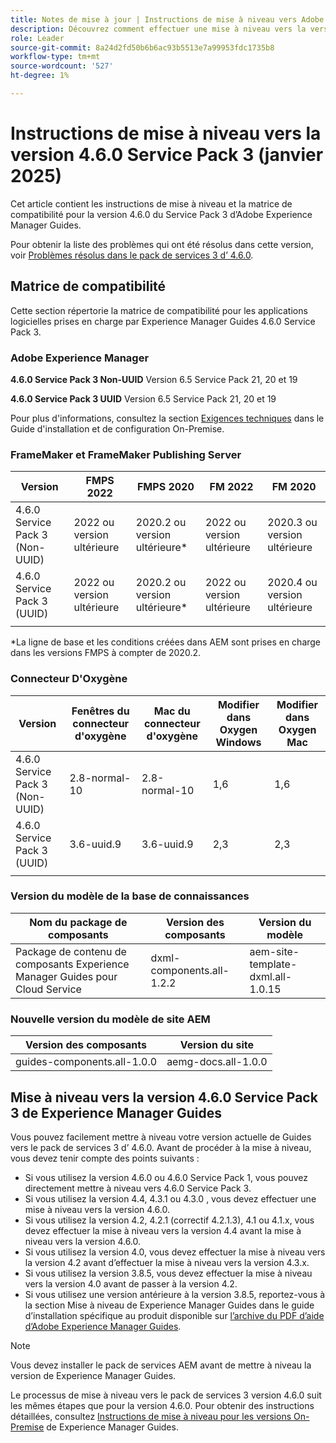 ```yaml
---
title: Notes de mise à jour | Instructions de mise à niveau vers Adobe Experience Manager Guides 4.6.0 Service Pack 3
description: Découvrez comment effectuer une mise à niveau vers la version 4.6.0 Service Pack 3 d’Adobe Experience Manager Guides
role: Leader
source-git-commit: 8a24d2fd50b6b6ac93b5513e7a99953fdc1735b8
workflow-type: tm+mt
source-wordcount: '527'
ht-degree: 1%

---
```


# Instructions de mise à niveau vers la version 4.6.0 Service Pack 3 (janvier 2025)

Cet article contient les instructions de mise à niveau et la matrice de compatibilité pour la version 4.6.0 du Service Pack 3 d’Adobe Experience Manager Guides.

Pour obtenir la liste des problèmes qui ont été résolus dans cette version, voir [Problèmes résolus dans le pack de services 3 d’ 4.6.0](fixed-issues-4-6-0-sp2.md).

## Matrice de compatibilité

Cette section répertorie la matrice de compatibilité pour les applications logicielles prises en charge par Experience Manager Guides 4.6.0 Service Pack 3.

### Adobe Experience Manager

**4.6.0 Service Pack 3 Non-UUID**
Version 6.5 Service Pack 21, 20 et 19

**4.6.0 Service Pack 3 UUID**
Version 6.5 Service Pack 21, 20 et 19

Pour plus d&#39;informations, consultez la section [Exigences techniques](../install-guide/download-install-technical-requirements.md) dans le Guide d&#39;installation et de configuration On-Premise.

### FrameMaker et FrameMaker Publishing Server

| Version | FMPS 2022 | FMPS 2020 | FM 2022 | FM 2020 |
| --- | --- | --- | --- | --- |
| 4.6.0 Service Pack 3 (Non-UUID) | 2022 ou version ultérieure | 2020.2 ou version ultérieure* | 2022 ou version ultérieure | 2020.3 ou version ultérieure |
| 4.6.0 Service Pack 3 (UUID) | 2022 ou version ultérieure | 2020.2 ou version ultérieure* | 2022 ou version ultérieure | 2020.4 ou version ultérieure |
| | | | |

*La ligne de base et les conditions créées dans AEM sont prises en charge dans les versions FMPS à compter de 2020.2.

### Connecteur D&#39;Oxygène

| Version | Fenêtres du connecteur d&#39;oxygène | Mac du connecteur d&#39;oxygène | Modifier dans Oxygen Windows | Modifier dans Oxygen Mac |
| --- | --- | --- |--- |--- |
| 4.6.0 Service Pack 3 (Non-UUID) | 2.8-normal-10 | 2.8-normal-10 | 1,6 | 1,6 |
| 4.6.0 Service Pack 3 (UUID) | 3.6-uuid.9 | 3.6-uuid.9 | 2,3 | 2,3 |
|  |  |   |

### Version du modèle de la base de connaissances

| Nom du package de composants | Version des composants | Version du modèle |
|---|---|---|
| Package de contenu de composants Experience Manager Guides pour Cloud Service | dxml-components.all-1.2.2 | aem-site-template-dxml.all-1.0.15 |

### Nouvelle version du modèle de site AEM

| Version des composants | Version du site |
|---|---|
| guides-components.all-1.0.0 | aemg-docs.all-1.0.0 |

## Mise à niveau vers la version 4.6.0 Service Pack 3 de Experience Manager Guides

Vous pouvez facilement mettre à niveau votre version actuelle de Guides vers le pack de services 3 d’ 4.6.0. Avant de procéder à la mise à niveau, vous devez tenir compte des points suivants :

- Si vous utilisez la version 4.6.0 ou 4.6.0 Service Pack 1, vous pouvez directement mettre à niveau vers 4.6.0 Service Pack 3.
- Si vous utilisez la version 4.4, 4.3.1 ou 4.3.0 , vous devez effectuer une mise à niveau vers la version 4.6.0.
- Si vous utilisez la version 4.2, 4.2.1 (correctif 4.2.1.3), 4.1 ou 4.1.x, vous devez effectuer la mise à niveau vers la version 4.4 avant la mise à niveau vers la version 4.6.0.
- Si vous utilisez la version 4.0, vous devez effectuer la mise à niveau vers la version 4.2 avant d’effectuer la mise à niveau vers la version 4.3.x.
- Si vous utilisez la version 3.8.5, vous devez effectuer la mise à niveau vers la version 4.0 avant de passer à la version 4.2.
- Si vous utilisez une version antérieure à la version 3.8.5, reportez-vous à la section Mise à niveau de Experience Manager Guides dans le guide d’installation spécifique au produit disponible sur [l’archive du PDF d’aide d’Adobe Experience Manager Guides](https://helpx.adobe.com/xml-documentation-for-experience-manager/archive.html).

>[!NOTE]
>
>Vous devez installer le pack de services AEM avant de mettre à niveau la version de Experience Manager Guides.

Le processus de mise à niveau vers le pack de services 3 version 4.6.0 suit les mêmes étapes que pour la version 4.6.0. Pour obtenir des instructions détaillées, consultez [Instructions de mise à niveau pour les versions On-Premise](../install-guide/upgrade-xml-documentation.md) de Experience Manager Guides.
